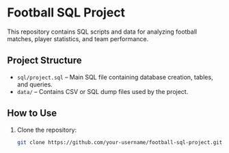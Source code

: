# Football SQL Project

This repository contains SQL scripts and data for analyzing football matches, player statistics, and team performance.

## Project Structure

- `sql/project.sql` – Main SQL file containing database creation, tables, and queries.
- `data/` – Contains CSV or SQL dump files used by the project.

## How to Use

1. Clone the repository:
   ```bash
   git clone https://github.com/your-username/football-sql-project.git
